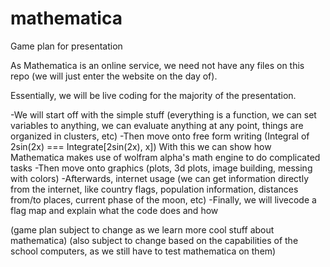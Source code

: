 # mathematica
Game plan for presentation

As Mathematica is an online service, we need not have any files on this repo (we will just enter the website on the day of).

Essentially, we will be live coding for the majority of the presentation.

-We will start off with the simple stuff (everything is a function, we can set variables to anything, we can evaluate anything at any point, things are organized in clusters, etc)
-Then move onto free form writing (Integral of 2sin(2x) === Integrate[2sin(2x), x])
With this we can show how Mathematica makes use of wolfram alpha's math engine to do complicated tasks
-Then move onto graphics (plots, 3d plots, image building, messing with colors)
-Afterwards, internet usage (we can get information directly from the internet, like country flags, population information, distances from/to places, current phase of the moon, etc)
-Finally, we will livecode a flag map and explain what the code does and how

(game plan subject to change as we learn more cool stuff about mathematica)
(also subject to change based on the capabilities of the school computers, as we still have to test mathematica on them)
